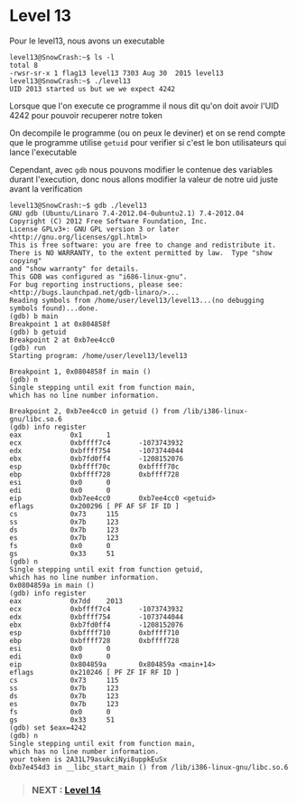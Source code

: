 
# **Level 13**

Pour le level13, nous avons un executable

```
level13@SnowCrash:~$ ls -l
total 8
-rwsr-sr-x 1 flag13 level13 7303 Aug 30  2015 level13
level13@SnowCrash:~$ ./level13
UID 2013 started us but we we expect 4242
```

Lorsque que l'on execute ce programme il nous dit qu'on doit avoir l'UID 4242 pour pouvoir recuperer notre token

On decompile le programme (ou on peux le deviner) et on se rend compte que le programme utilise `getuid` pour verifier si c'est le bon utilisateurs qui lance l'executable

Cependant, avec `gdb` nous pouvons modifier le contenue des variables durant l'execution, donc nous allons modifier la valeur de notre uid juste avant la verification

```
level13@SnowCrash:~$ gdb ./level13
GNU gdb (Ubuntu/Linaro 7.4-2012.04-0ubuntu2.1) 7.4-2012.04
Copyright (C) 2012 Free Software Foundation, Inc.
License GPLv3+: GNU GPL version 3 or later <http://gnu.org/licenses/gpl.html>
This is free software: you are free to change and redistribute it.
There is NO WARRANTY, to the extent permitted by law.  Type "show copying"
and "show warranty" for details.
This GDB was configured as "i686-linux-gnu".
For bug reporting instructions, please see:
<http://bugs.launchpad.net/gdb-linaro/>...
Reading symbols from /home/user/level13/level13...(no debugging symbols found)...done.
(gdb) b main
Breakpoint 1 at 0x804858f
(gdb) b getuid
Breakpoint 2 at 0xb7ee4cc0
(gdb) run
Starting program: /home/user/level13/level13

Breakpoint 1, 0x0804858f in main ()
(gdb) n
Single stepping until exit from function main,
which has no line number information.

Breakpoint 2, 0xb7ee4cc0 in getuid () from /lib/i386-linux-gnu/libc.so.6
(gdb) info register
eax            0x1      1
ecx            0xbffff7c4       -1073743932
edx            0xbffff754       -1073744044
ebx            0xb7fd0ff4       -1208152076
esp            0xbffff70c       0xbffff70c
ebp            0xbffff728       0xbffff728
esi            0x0      0
edi            0x0      0
eip            0xb7ee4cc0       0xb7ee4cc0 <getuid>
eflags         0x200296 [ PF AF SF IF ID ]
cs             0x73     115
ss             0x7b     123
ds             0x7b     123
es             0x7b     123
fs             0x0      0
gs             0x33     51
(gdb) n
Single stepping until exit from function getuid,
which has no line number information.
0x0804859a in main ()
(gdb) info register
eax            0x7dd    2013
ecx            0xbffff7c4       -1073743932
edx            0xbffff754       -1073744044
ebx            0xb7fd0ff4       -1208152076
esp            0xbffff710       0xbffff710
ebp            0xbffff728       0xbffff728
esi            0x0      0
edi            0x0      0
eip            0x804859a        0x804859a <main+14>
eflags         0x210246 [ PF ZF IF RF ID ]
cs             0x73     115
ss             0x7b     123
ds             0x7b     123
es             0x7b     123
fs             0x0      0
gs             0x33     51
(gdb) set $eax=4242
(gdb) n
Single stepping until exit from function main,
which has no line number information.
your token is 2A31L79asukciNyi8uppkEuSx
0xb7e454d3 in __libc_start_main () from /lib/i386-linux-gnu/libc.so.6

```

> ### NEXT : [Level 14](/level14/resources/README.md)
